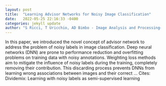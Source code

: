 ```yaml
---
layout: post
title:  "Learning Advisor Networks for Noisy Image Classification"
date:   2022-05-25 22:16:33 -0400
categories: jekyll update
author: "S Ricci, T Uricchio, AD Bimbo - Image Analysis and Processing–ICIAP 2022: 21st …, 2022"
---
```

In this paper, we introduced the novel concept of advisor network to address the problem of noisy labels in image classification. Deep neural networks (DNN) are prone to performance reduction and overfitting problems on training data with noisy annotations. Weighting loss methods aim to mitigate the influence of noisy labels during the training, completely removing their contribution. This discarding process prevents DNNs from learning wrong associations between images and their correct … Cites: ‪Dividemix: Learning with noisy labels as semi-supervised learning‬